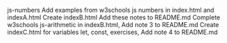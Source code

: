 js-numbers
Add examples from w3schools js numbers in index.html and indexA.html Create indexB.html Add these notes to README.md
Complete w3schools js-arithmetic in indexB.html, Add note 3 to README.md
Create indexC.html for variables let, const, exercises, Add note 4 to README.md